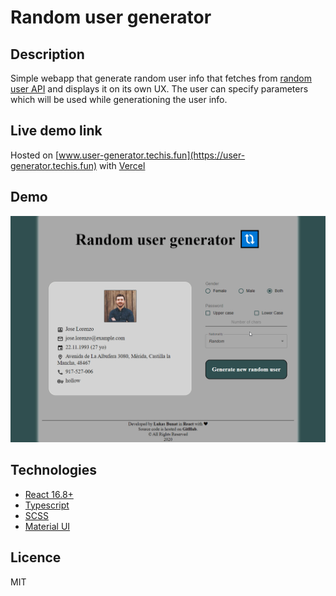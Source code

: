 # Random user generator

## Description
Simple webapp that generate random user info that fetches from [random user API](https://randomuser.me/documentation) and displays it on its own UX. The user can specify parameters which will be used while generationing the user info.

## Live demo link
Hosted on [www.user-generator.techis.fun](https://user-generator.techis.fun) with [Vercel](https://vercel.com/)

## Demo
![demo](demo.gif)

## Technologies
- [React 16.8+](https://reactjs.org/)
- [Typescript](https://www.typescriptlang.org/)
- [SCSS](https://sass-lang.com/)
- [Material UI](https://material-ui.com/)

## Licence
MIT